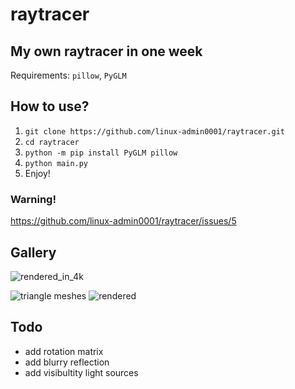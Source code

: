 # raytracer

## My own raytracer in one week
Requirements: `pillow`, `PyGLM`

## How to use?
1. `git clone https://github.com/linux-admin0001/raytracer.git`
2. `cd raytracer`
3. `python -m pip install PyGLM pillow`
4. `python main.py`
5. Enjoy!

### Warning!
https://github.com/linux-admin0001/raytracer/issues/5

## Gallery
![rendered_in_4k](https://user-images.githubusercontent.com/73735838/217051216-0569275c-5dc3-45cc-99fe-880d95c81d54.png)

![triangle meshes](https://user-images.githubusercontent.com/73735838/210556100-1d1d1aad-550e-4cfd-8e5f-f50bcefb083a.png)
![rendered](https://user-images.githubusercontent.com/73735838/218553741-8c7377dd-5e00-473c-a4b2-5fd90bdaf3c7.png)

## Todo
* add rotation matrix
* add blurry reflection
* add visibultity light sources
